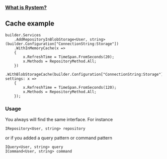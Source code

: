 ﻿### [What is Rystem?](https://github.com/KeyserDSoze/Rystem)

## Cache example

    builder.Services
        .AddRepositoryInBlobStorage<User, string>(builder.Configuration["ConnectionString:Storage"])
        .WithInMemoryCache(x =>
        {
            x.RefreshTime = TimeSpan.FromSeconds(20);
            x.Methods = RepositoryMethod.All;
        })
        .WithBlobStorageCache(builder.Configuration["ConnectionString:Storage"], settings: x =>
        {
            x.RefreshTime = TimeSpan.FromSeconds(120);
            x.Methods = RepositoryMethod.All;
        });

### Usage
You always will find the same interface. For instance

    IRepository<User, string> repository

or if you added a query pattern or command pattern

    IQuery<User, string> query 
    ICommand<User, string> command